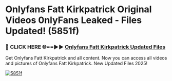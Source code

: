 # Onlyfans Fatt Kirkpatrick Original Videos 0nlyFans Leaked - Files Updated! (5851f)

<h3>🔴 CLICK HERE 🌐==►► <a href="https://tinyurl.com/ms9xzufz" rel="nofollow">Onlyfans Fatt Kirkpatrick Updated Files</a></h3>

Get Onlyfans Fatt Kirkpatrick and all content. Now you can access all videos and pictures of Onlyfans Fatt Kirkpatrick. New Updated Files 2025!

[![5851f](https://i.imgur.com/PQ7UWWw.gif)](https://tinyurl.com/ms9xzufz)

